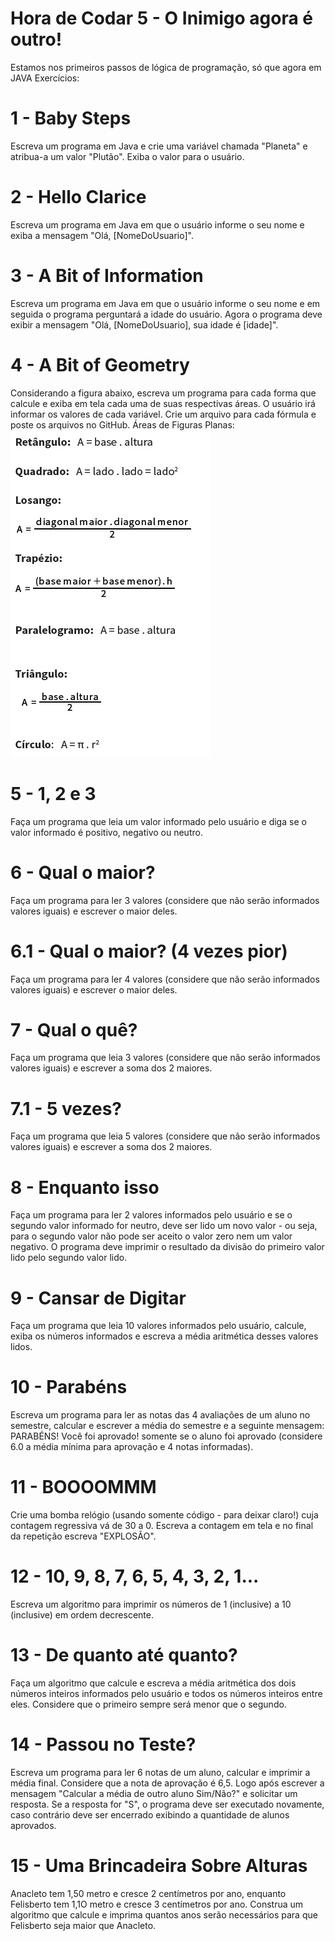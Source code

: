 # Hora de Codar 5 - O Inimigo agora é outro!
Estamos nos primeiros passos de lógica de programação, só que agora em JAVA
Exercícios: 

# 1 - Baby Steps
Escreva um programa em Java e crie uma variável chamada "Planeta" e atribua-a um valor "Plutão". 
Exiba o valor para o usuário.
# 2 -  Hello Clarice
Escreva um programa em Java em que o usuário informe o seu nome e exiba a mensagem "Olá, [NomeDoUsuario]".
# 3 - A Bit of Information
Escreva um programa em Java em que o usuário informe o seu nome e em seguida o programa perguntará a idade do usuário. Agora o programa deve exibir a mensagem "Olá, [NomeDoUsuario], sua idade é [idade]".
# 4 - A Bit of Geometry
Considerando a figura abaixo, escreva um programa para cada forma que calcule e exiba em tela cada uma de suas respectivas áreas. O usuário irá informar os valores de cada variável. Crie um arquivo para cada fórmula e poste os  arquivos no GitHub.
Áreas de Figuras Planas:
<img src="calculoFormas.jpeg">
# 5 - 1, 2 e 3
Faça um programa que leia um valor informado pelo usuário e diga se o valor informado é positivo, negativo ou neutro.
# 6 - Qual o maior?
Faça um programa para ler 3 valores (considere que não serão informados valores iguais) e escrever o maior deles. 
# 6.1 - Qual o maior? (4 vezes pior)
Faça um programa para ler 4 valores (considere que não serão informados valores iguais) e escrever o maior deles.
# 7 - Qual o quê?
Faça um programa que leia  3 valores (considere que não serão informados valores iguais) e escrever a soma dos 2 maiores. 
# 7.1 - 5 vezes?
Faça um programa que leia 5  valores (considere que não serão informados valores iguais) e escrever a soma dos 2 maiores.
# 8 - Enquanto isso
Faça um programa para ler 2 valores informados pelo usuário e se o segundo valor informado for neutro, deve ser lido um novo valor - ou seja, para o segundo valor não pode ser aceito o valor zero nem um valor negativo. O programa deve imprimir o resultado da divisão do primeiro valor lido pelo segundo valor lido. 
# 9 -  Cansar de Digitar
Faça um programa que leia 10 valores informados pelo usuário, calcule, exiba os números informados e escreva a média aritmética desses valores lidos.
# 10 - Parabéns
Escreva um programa para ler as notas das 4 avaliações de um aluno no semestre, calcular e escrever a média do semestre e a seguinte mensagem: PARABÉNS! Você foi aprovado! somente se o aluno foi aprovado (considere 6.0 a média mínima para aprovação e 4 notas informadas). 
# 11 - BOOOOMMM
Crie uma bomba relógio (usando somente código - para deixar claro!) cuja contagem regressiva vá de 30 a 0. Escreva a contagem em tela e no final da repetição escreva "EXPLOSÃO".
# 12 - 10, 9, 8, 7, 6, 5, 4, 3, 2, 1...
Escreva um algoritmo para imprimir os números de 1 (inclusive) a 10 (inclusive) em ordem decrescente.
# 13 - De quanto até quanto?
Faça um algoritmo que calcule e escreva a média aritmética dos dois números inteiros informados pelo usuário e todos os números inteiros entre eles. Considere que o primeiro sempre será menor que o segundo.
# 14 - Passou no Teste?
Escreva um programa para ler 6 notas de um aluno, calcular e imprimir a média final. Considere que a nota de aprovação é 6,5. Logo após escrever a mensagem "Calcular a média de outro aluno Sim/Não?" e solicitar um resposta. Se a resposta for "S", o programa deve ser executado novamente, caso contrário deve ser encerrado exibindo a quantidade de alunos aprovados.   
# 15 - Uma Brincadeira Sobre Alturas
Anacleto tem 1,50 metro e cresce 2 centímetros por ano, enquanto Felisberto tem 1,1O metro e cresce 3 centímetros por ano. Construa um algoritmo que calcule e imprima quantos anos serão necessários para que Felisberto seja maior que Anacleto.
